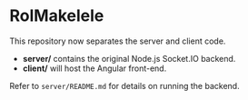 # RolMakelele

This repository now separates the server and client code.

- **server/** contains the original Node.js Socket.IO backend.
- **client/** will host the Angular front-end.

Refer to `server/README.md` for details on running the backend.
